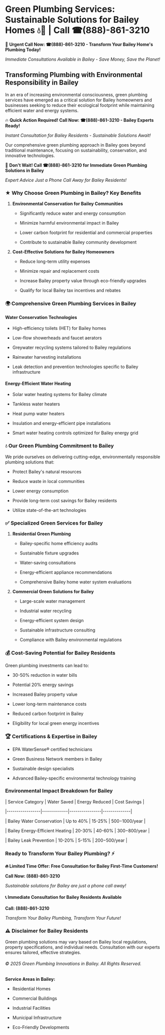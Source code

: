 # Green Plumbing Services: Sustainable Solutions for Bailey Homes 💧🌿 | Call ☎(888)-861-3210

🚨 **Urgent Call Now: ☎(888)-861-3210 - Transform Your Bailey Home's Plumbing Today!**
*Immediate Consultations Available in Bailey - Save Money, Save the Planet!*

## Transforming Plumbing with Environmental Responsibility in Bailey

In an era of increasing environmental consciousness, green plumbing services have emerged as a critical solution for Bailey homeowners and businesses seeking to reduce their ecological footprint while maintaining efficient water and energy systems. 

🔥 **Quick Action Required! Call Now: ☎(888)-861-3210 - Bailey Experts Ready!**
*Instant Consultation for Bailey Residents - Sustainable Solutions Await!*

Our comprehensive green plumbing approach in Bailey goes beyond traditional maintenance, focusing on sustainability, conservation, and innovative technologies.

🚨 **Don't Wait! Call ☎(888)-861-3210 for Immediate Green Plumbing Solutions in Bailey**
*Expert Advice Just a Phone Call Away for Bailey Residents!*

### ★ Why Choose Green Plumbing in Bailey? Key Benefits

1. **Environmental Conservation for Bailey Communities** 
   - Significantly reduce water and energy consumption
   - Minimize harmful environmental impact in Bailey
   - Lower carbon footprint for residential and commercial properties
   - Contribute to sustainable Bailey community development

2. **Cost-Effective Solutions for Bailey Homeowners** 
   - Reduce long-term utility expenses
   - Minimize repair and replacement costs
   - Increase Bailey property value through eco-friendly upgrades
   - Qualify for local Bailey tax incentives and rebates

### 🌍 Comprehensive Green Plumbing Services in Bailey

#### Water Conservation Technologies
- High-efficiency toilets (HET) for Bailey homes
- Low-flow showerheads and faucet aerators
- Greywater recycling systems tailored to Bailey regulations
- Rainwater harvesting installations
- Leak detection and prevention technologies specific to Bailey infrastructure

#### Energy-Efficient Water Heating
- Solar water heating systems for Bailey climate
- Tankless water heaters
- Heat pump water heaters
- Insulation and energy-efficient pipe installations
- Smart water heating controls optimized for Bailey energy grid

### 💧 Our Green Plumbing Commitment to Bailey

We pride ourselves on delivering cutting-edge, environmentally responsible plumbing solutions that:
- Protect Bailey's natural resources
- Reduce waste in local communities
- Lower energy consumption
- Provide long-term cost savings for Bailey residents
- Utilize state-of-the-art technologies

### ✅ Specialized Green Services for Bailey

1. **Residential Green Plumbing**
   - Bailey-specific home efficiency audits
   - Sustainable fixture upgrades
   - Water-saving consultations
   - Energy-efficient appliance recommendations
   - Comprehensive Bailey home water system evaluations

2. **Commercial Green Solutions for Bailey**
   - Large-scale water management
   - Industrial water recycling
   - Energy-efficient system design
   - Sustainable infrastructure consulting
   - Compliance with Bailey environmental regulations

### 💰 Cost-Saving Potential for Bailey Residents

Green plumbing investments can lead to:
- 30-50% reduction in water bills
- Potential 20% energy savings
- Increased Bailey property value
- Lower long-term maintenance costs
- Reduced carbon footprint in Bailey
- Eligibility for local green energy incentives

### 🏆 Certifications & Expertise in Bailey

- EPA WaterSense® certified technicians
- Green Business Network members in Bailey
- Sustainable design specialists
- Advanced Bailey-specific environmental technology training

### Environmental Impact Breakdown for Bailey

| Service Category | Water Saved | Energy Reduced | Cost Savings |
|-----------------|-------------|----------------|--------------|
| Bailey Water Conservation | Up to 40% | 15-25% | $500-$1000/year |
| Bailey Energy-Efficient Heating | 20-30% | 40-60% | $300-$800/year |
| Bailey Leak Prevention | 10-20% | 5-15% | $200-$500/year |

### Ready to Transform Your Bailey Plumbing? ⚡

**🔥 Limited Time Offer: Free Consultation for Bailey First-Time Customers!**

**Call Now: (888)-861-3210**
*Sustainable solutions for Bailey are just a phone call away!*

#### 📞 Immediate Consultation for Bailey Residents Available

**Call: (888)-861-3210**
*Transform Your Bailey Plumbing, Transform Your Future!*

### ⚠️ Disclaimer for Bailey Residents

Green plumbing solutions may vary based on Bailey local regulations, property specifications, and individual needs. Consultation with our experts ensures tailored, effective strategies.

###### © 2025 Green Plumbing Innovations in Bailey. All Rights Reserved.

**Service Areas in Bailey:** 
- Residential Homes
- Commercial Buildings
- Industrial Facilities
- Municipal Infrastructure
- Eco-Friendly Developments